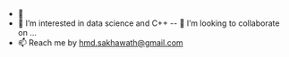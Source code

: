 - 👋
- 👀 I’m interested in data science and C++
-- 💞️ I’m looking to collaborate on ...
- 📫 Reach me by hmd.sakhawath@gmail.com

<!---
sakhawath19/sakhawath19 is a ✨ special ✨ repository because its `README.md` (this file) appears on your GitHub profile.
You can click the Preview link to take a look at your changes.
--->
